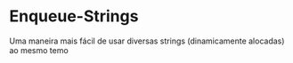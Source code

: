 Enqueue-Strings
===============

Uma maneira mais fácil de usar diversas strings (dinamicamente alocadas) ao mesmo temo
